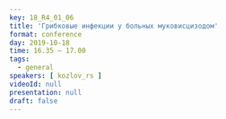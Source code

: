 ```yaml
---
key: 18_R4_01_06
title: 'Грибковые инфекции у больных муковисцизодом'
format: conference
day: 2019-10-18
time: 16.35 – 17.00
tags:
  - general
speakers: [ kozlov_rs ]
videoId: null
presentation: null
draft: false
---
```

